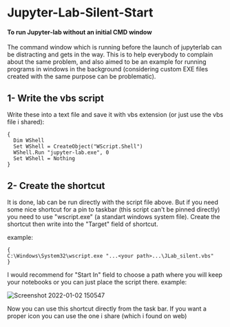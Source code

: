 # Jupyter-Lab-Silent-Start
#### To run Jupyter-lab without an initial CMD window

The command window which is running before the launch of jupyterlab can be distracting and gets in the way. This is to help everybody to complain about the same problem, and also aimed to be an example for running programs in windows in the background (considering custom EXE files created with the same purpose can be problematic).

## 1- Write the vbs script

Write these into a text file and save it with vbs extension (or just use the vbs file i shared):

    {
      Dim WShell
      Set WShell = CreateObject("WScript.Shell")
      WShell.Run "jupyter-lab.exe", 0
      Set WShell = Nothing
    }
## 2- Create the shortcut
It is done, lab can be run directly with the script file above. But if you need some nice shortcut for a pin to taskbar (this script can't be pinned directly) you need to use "wscript.exe" (a standart windows system file). Create the shortcut then write into the "Target" field of shortcut.

example:

    {
    C:\Windows\System32\wscript.exe "...<your path>...\JLab_silent.vbs"
    }

I would recommend for "Start In" field to choose a path where you will keep your notebooks or you can just place the script there.
example:

![Screenshot 2022-01-02 150547](https://user-images.githubusercontent.com/56255271/147875191-6200f078-4664-4a80-8792-891db2019398.png)

Now you can use this shortcut directly from the task bar. If you want a proper icon you can use the one i share (which i found on web)



